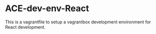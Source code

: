# ACE-dev-env-React
This is a vagrantfile to setup a vagrantbox development environment for React development.
